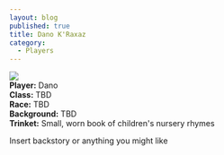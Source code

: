```yaml
---
layout: blog
published: true
title: Dano K'Raxaz
category:
  - Players
---
```

![](http://www.polyvore.com/cgi/img-thing?.out=jpg&size=l&tid=43806103)  
**Player:** Dano  
**Class:** TBD  
**Race:** TBD  
**Background:** TBD  
**Trinket:** Small, worn book of children's nursery rhymes    
  
Insert backstory or anything you might like

